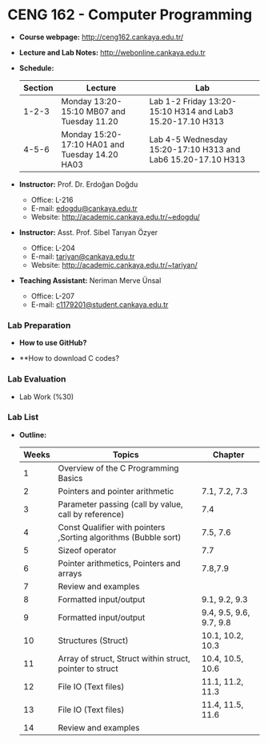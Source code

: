 # CENG 162 - Computer Programming 

* **Course webpage:** http://ceng162.cankaya.edu.tr/
* **Lecture and Lab Notes:** http://webonline.cankaya.edu.tr
* **Schedule:**
	
    |Section | Lecture                                  | Lab |
    | -------| -------                                  | --- |
    | 1-2-3  |Monday 13:20-15:10 MB07 and Tuesday 11.20 |Lab 1-2 Friday 13:20-15:10 H314 and Lab3 15.20-17.10 H313
    |4-5-6   |Monday 15:20-17:10 HA01 and Tuesday 14.20 HA03|Lab 4-5 Wednesday 15:20-17:10 H313 and Lab6 15.20-17.10 H313


* **Instructor:** Prof. Dr. Erdoğan Doğdu
	* Office: L-216
	* E-mail: edogdu@cankaya.edu.tr
    * Website: http://academic.cankaya.edu.tr/~edogdu/

* **Instructor:** Asst. Prof. Sibel Tarıyan Özyer
	* Office: L-204
    * E-mail: tariyan@cankaya.edu.tr
    * Website: http://academic.cankaya.edu.tr/~tariyan/ 

* **Teaching Assistant:** Neriman Merve Ünsal
	* Office: L-207
	* E-mail: c1179201@student.cankaya.edu.tr


### Lab Preparation

* **How to use GitHub?**


* **How to download C codes?


### Lab Evaluation

* Lab Work (%30)

### Lab List

* **Outline:**
	
    | Weeks | Topics                                              | Chapter    |
    | ----- | --------------------------------------------------- | ---------- |
    |1      | Overview of the C Programming Basics                |            | 
    |2      | Pointers and pointer arithmetic                     |7.1, 7.2, 7.3            |
    |3      | Parameter passing (call by value, call by reference)|7.4|
    |4      | Const Qualifier with pointers ,Sorting algorithms (Bubble sort) |7.5, 7.6 
    |5      | Sizeof operator                                     |7.7
    |6      | Pointer arithmetics, Pointers and arrays            |7.8,7.9
    |7      | Review and examples
    |8      | Formatted input/output                              |9.1, 9.2, 9.3
    |9      | Formatted input/output                              | 9.4, 9.5, 9.6, 9.7, 9.8 
    |10     | Structures (Struct)                                 |10.1, 10.2, 10.3
    |11     | Array of struct, Struct within struct, pointer to struct |10.4, 10.5, 10.6
    |12     | File IO (Text files)                                |11.1, 11.2, 11.3
    |13     | File IO (Text files)                                |11.4, 11.5, 11.6
    |14     | Review and examples

    


